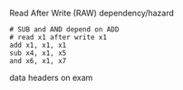 Read After Write (RAW) dependency/hazard
~~~
# SUB and AND depend on ADD
# read x1 after write x1
add x1, x1, x1
sub x4, x1, x5
and x6, x1, x7
~~~

data headers on exam